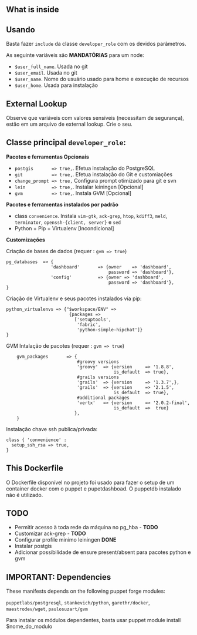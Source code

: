 What is inside
--------------

Usando
------

Basta fazer `include` da classe `developer_role` com os devidos parâmetros.

As seguinte variáveis são **MANDATÓRIAS** para um node:

   - `$user_full_name`. Usada no git
   - `$user_email`. Usada no git
   - `$user_name`. Nome do usuário usado para home e execução de recursos
   - `$user_home`. Usada para instalação

External Lookup
---------------

Observe que variáveis com valores sensíveis (necessitam de segurança), estão em um arquivo de external lookup. Crie
o seu.

Classe principal `developer_role`:
--------------------------------------------

**Pacotes e ferramentas Opcionais**

   - `postgis       => true,`. Efetua instalação do PostgreSQL
   - `git           => true,`. Efetua instalação do Git e customiações
   - `change_prompt => true,` Configura prompt otimizado para git e svn
   - `lein          => true,`. Instalar leiningen  [Opcional]
   - `gvm           => true,`. Instala GVM [Opcional]

**Pacotes e ferramentas instalados por padrão**

   - class `convenience`. Instala `vim-gtk`, `ack-grep`, `htop`, `kdiff3`, `meld`, `terminator`, `openssh-{client, server}` e `sed`
   - Python + Pip + Virtualenv [Incondicional]

**Customizações**
  
Criação de bases de dados (requer : `gvm => true`)

    pg_databases  => {
                     'dashboard'       => {owner    => 'dashboard',
                                           password => 'dashboard'},
                     'config'          => {owner => 'dashboard',
                                           password => 'dashboard'},
    }   
   
Criação de Virtualenv e seus pacotes instalados via pip:

    python_virtualenvs => {"$workspace/ENV" => 
                            {packages => 
                              ['setuptools', 
                               'fabric',
                               'python-simple-hipchat']}
    }

GVM Intalação de pacotes (requer : `gvm => true`)

```puppet
    gvm_packages       => {
                           #groovy versions
                           'groovy'  => {version     => '1.8.8',
                                         is_default  => true},
                           #grails versions
                           'grails'  => {version     => '1.3.7',},
                           'grails'  => {version     => '2.1.5',
                                         is_default  => true},
                           #additional packages
                           'vertx'   => {version     => '2.0.2-final',
                                         is_default  =>  true}
                          },
    }
````

Instalação chave ssh publica/privada:

    class { 'convenience' :
      setup_ssh_rsa => true,
    }

This Dockerfile
---------------
O Dockerfile disponível no projeto foi usado para fazer o setup de um container docker com o puppet e pupetdashboad. O puppetdb instalado não é utilizado.

TODO
-----
   - Permitir acesso à toda rede da máquina no pg_hba - **TODO**
   - Customizar ack-grep - **TODO**
   - Configurar profile minimo leiningen **DONE**
   - Instalar postgis
   - Adicionar possibilidade de ensure present/absent para pacotes python e gvm

IMPORTANT: Dependencies
-----------------------
These manifests depends on the following puppet forge modules:

`puppetlabs/postgresql`, `stankevich/python`, `garethr/docker`, `maestrodev/wget`, `paulosuzart/gvm`

Para instalar os módulos dependentes, basta usar puppet module install $nome_do_modulo



